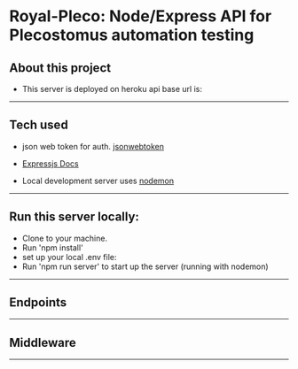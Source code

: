 # Royal-Pleco: Node/Express API for Plecostomus automation testing

## About this project

- This server is deployed on heroku
  api base url is: 

---

## Tech used

- json web token for auth. [jsonwebtoken](https://github.com/auth0/node-jsonwebtoken)

- [Expressjs Docs](https://expressjs.com/)

- Local development server uses [nodemon](https://www.npmjs.com/package/nodemon)

---

## Run this server locally:

- Clone to your machine.
- Run 'npm install'
- set up your local .env file:
- Run 'npm run server' to start up the server (running with nodemon)

---

## Endpoints

---

## Middleware

---

